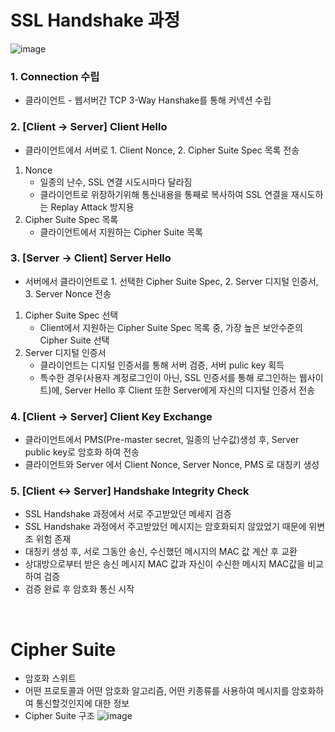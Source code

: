 # **SSL Handshake 과정**

![image](https://media.oss.navercorp.com/user/13474/files/0c37d912-7a7f-11e9-96ac-5fb4e7bedf79)

### 1. Connection 수립
- 클라이언트 - 웹서버간 TCP 3-Way Hanshake를 통해 커넥션 수립

### 2. [Client -> Server] Client Hello
- 클라이언트에서 서버로 1. Client Nonce, 2. Cipher Suite Spec 목록 전송
1. Nonce
   - 일종의 난수, SSL 연결 시도시마다 달라짐
   - 클라이언트로 위장하기위해 통신내용을 통째로 복사하여 SSL 연결을 재시도하는 Replay Attack 방지용
2. Cipher Suite Spec 목록
   - 클라이언트에서 지원하는 Cipher Suite 목록

### 3. [Server -> Client] Server Hello
- 서버에서 클라이언트로 1. 선택한 Cipher Suite Spec, 2. Server 디지털 인증서, 3. Server Nonce 전송
1. Cipher Suite Spec 선택
   - Client에서 지원하는 Cipher Suite Spec 목록 중, 가장 높은 보안수준의 Cipher Suite 선택
2. Server 디지털 인증서
   - 클라이언트는 디지털 인증서를 통해 서버 검증, 서버 pulic key 획득
   - 특수한 경우(사용자 계정로그인이 아닌, SSL 인증서를 통해 로그인하는 웹사이트)에, Server Hello 후 Client 또한 Server에게 자신의 디지털 인증서 전송

### 4. [Client -> Server] Client Key Exchange
- 클라이언트에서 PMS(Pre-master secret, 일종의 난수값)생성 후, Server public key로 암호화 하여 전송
- 클라이언트와 Server 에서 Client Nonce, Server Nonce, PMS 로 대칭키 생성

### 5. [Client <-> Server] Handshake Integrity Check
- SSL Handshake 과정에서 서로 주고받았던 메세지 검증
- SSL Handshake 과정에서 주고받았던 메시지는 암호화되지 않았었기 때문에 위변조 위험 존재
- 대칭키 생성 후, 서로 그동안 송신, 수신했던 메시지의 MAC 값 계산 후 교환
- 상대방으로부터 받은 송신 메시지 MAC 값과 자신이 수신한 메시지 MAC값을 비교하여 검증
- 검증 완료 후 암호화 통신 시작  

<br>

# Cipher Suite

-   암호화 스위트
-   어떤 프로토콜과 어떤 암호화 알고리즘, 어떤 키종류를 사용하여 메시지를 암호화하여 통신할것인지에 대한 정보
-   Cipher Suite 구조 
![image](https://media.oss.navercorp.com/user/13474/files/a9e95ab0-7a97-11e9-8533-698a7f38035f)